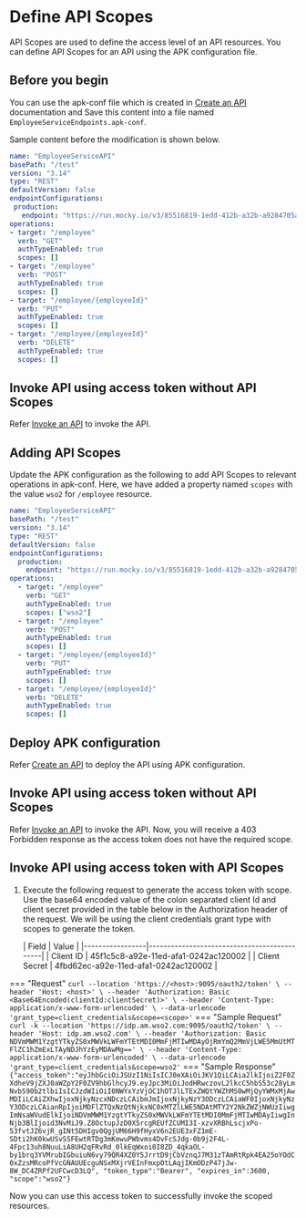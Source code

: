 # Define API Scopes

API Scopes are used to define the access level of an API resources. You can define API Scopes for an API using the APK configuration file.

## Before you begin

You can use the apk-conf file which is created in [Create an API](../../get-started/quick-start-guide.md) documentation and Save this content into a file named `EmployeeServiceEndpoints.apk-conf`.

Sample content before the modification is shown below.

   ```yaml
   name: "EmployeeServiceAPI"
   basePath: "/test"
   version: "3.14"
   type: "REST"
   defaultVersion: false
   endpointConfigurations:
    production:
      endpoint: "https://run.mocky.io/v3/85516819-1edd-412b-a32b-a9284705a0b4"
   operations:
   - target: "/employee"
     verb: "GET"
     authTypeEnabled: true
     scopes: []
   - target: "/employee"
     verb: "POST"
     authTypeEnabled: true
     scopes: []
   - target: "/employee/{employeeId}"
     verb: "PUT"
     authTypeEnabled: true
     scopes: []
   - target: "/employee/{employeeId}"
     verb: "DELETE"
     authTypeEnabled: true
     scopes: []
   ```
## Invoke API using access token without API Scopes
Refer [Invoke an API](../../get-started/quick-start-guide.md) to invoke the API.

## Adding API Scopes

Update the APK configuration as the following to add API Scopes to relevant operations in apk-conf. 
Here, we have added a property named `scopes` with the value `wso2` for `/employee` resource.

   ```yaml
   name: "EmployeeServiceAPI"
   basePath: "/test"
   version: "3.14"
   type: "REST"
   defaultVersion: false
   endpointConfigurations:
     production:
       endpoint: "https://run.mocky.io/v3/85516819-1edd-412b-a32b-a9284705a0b4"
   operations:
     - target: "/employee"
       verb: "GET"
       authTypeEnabled: true
       scopes: ["wso2"]
     - target: "/employee"
       verb: "POST"
       authTypeEnabled: true
       scopes: []
     - target: "/employee/{employeeId}"
       verb: "PUT"
       authTypeEnabled: true
       scopes: []
     - target: "/employee/{employeeId}"
       verb: "DELETE"
       authTypeEnabled: true
       scopes: []
   ```

## Deploy APK configuration

Refer [Create an API](../../get-started/quick-start-guide.md) to deploy the API using APK configuration.

## Invoke API using access token without API Scopes
Refer [Invoke an API](../../get-started/quick-start-guide.md) to invoke the API. Now, you will receive a 403 Forbidden response as the access token does not have the required scope.

## Invoke API using access token with API Scopes

1. Execute the following request to generate the access token with scope. Use the base64 encoded value of the colon separated client Id and client secret provided in the table below in the Authorization header of the request. We will be using the client credentials grant type with scopes to generate the token.

   |    Field        |                    Value                    |
       |-----------------|---------------------------------------------|
   | Client ID       | 45f1c5c8-a92e-11ed-afa1-0242ac120002        |
   | Client Secret   | 4fbd62ec-a92e-11ed-afa1-0242ac120002        |

=== "Request"
    ```
       curl --location 'https://<host>:9095/oauth2/token' \
       --header 'Host: <host>' \
       --header 'Authorization: Basic <Base64Encoded(clientId:clientSecret)>' \
       --header 'Content-Type: application/x-www-form-urlencoded' \
       --data-urlencode 'grant_type=client_credentials&scope=<scope>'
    ```
=== "Sample Request"
    ```
        curl -k --location 'https://idp.am.wso2.com:9095/oauth2/token' \
        --header 'Host: idp.am.wso2.com' \
        --header 'Authorization: Basic NDVmMWM1YzgtYTkyZS0xMWVkLWFmYTEtMDI0MmFjMTIwMDAyOjRmYmQ2MmVjLWE5MmUtMTFlZC1hZmExLTAyNDJhYzEyMDAwMg==' \
        --header 'Content-Type: application/x-www-form-urlencoded' \
        --data-urlencode 'grant_type=client_credentials&scope=wso2'
    ```
=== "Sample Response"
    ```
        {"access_token":"eyJhbGciOiJSUzI1NiIsICJ0eXAiOiJKV1QiLCAia2lkIjoiZ2F0ZXdheV9jZXJ0aWZpY2F0ZV9hbGlhcyJ9.eyJpc3MiOiJodHRwczovL2lkcC5hbS53c28yLmNvbS90b2tlbiIsICJzdWIiOiI0NWYxYzVjOC1hOTJlLTExZWQtYWZhMS0wMjQyYWMxMjAwMDIiLCAiZXhwIjoxNjkyNzcxNDczLCAibmJmIjoxNjkyNzY3ODczLCAiaWF0IjoxNjkyNzY3ODczLCAianRpIjoiMDFlZTQxNzQtNjkxNC0xMTZlLWE5NDAtMTY2Y2NkZWZjNWUzIiwgImNsaWVudElkIjoiNDVmMWM1YzgtYTkyZS0xMWVkLWFmYTEtMDI0MmFjMTIwMDAyIiwgInNjb3BlIjoid3NvMiJ9.Z8OctupJzD0X5rcgREUfZCUMI3I-xzvXRBhLscjxPo-53fvtJZ6vjR_gINt5DHIgv0QgjUM66H9fHyxV6n2EUE3xFZ1mE-SDti2hK0kwUSvSSFEwtRTDg3mKewuPWbvms4DvFcSJdg-0b9j2F4L-4Fpc13uh8NuuLiA8UH2qFRvRd_0lkEqWxoi0I8ZD_4qkaOL-by1brq3YVMrubIGbuiuN6vy79QR4XZ0Y5JrrtD9jCbVznqJ7M31zTAmRtRpk4EA25oYOdC0xZzsMRcoPfVcGNAUUEcguNSxMXjrVEInFmxpOtLAqjIKmODzP47jJw-8W_DC4ZRPf2UFCwcD3LQ", "token_type":"Bearer", "expires_in":3600, "scope":"wso2"}
    ```

Now you can use this access token to successfully invoke the scoped resources.
